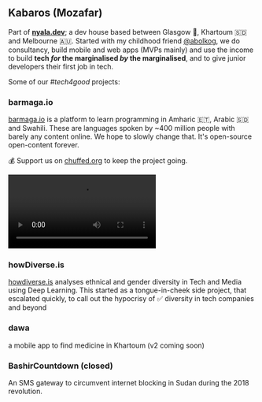 ## Kabaros (Mozafar)

Part of **[nyala.dev](https://nyala.dev)**; a dev house based between Glasgow 🏴󠁧󠁢󠁳󠁣󠁴󠁿, Khartoum 🇸🇩 and Melbourne 🇦🇺. Started with my childhood friend [@abolkog](https://github.com/kabaros), we do consultancy, build mobile and web apps (MVPs mainly) and use the income to build **tech _for_ the marginalised _by_ the marginalised**, and to give junior developers their first job in tech.

Some of our _#tech4good_ projects:

### barmaga.io
[barmaga.io](https://barmaga.io) is a platform to learn programming in Amharic 🇪🇹, Arabic 🇸🇩 and Swahili. These are languages spoken by ~400 million people with barely any content online. We hope to slowly change that. It's open-source open-content forever.

💰 Support us on [chuffed.org](https://chuffed.org/project/barmagaio) to keep the project going. 

<video src="https://cdn.nyaladev.com/pitch/barmaga_pitch.mp4" controls></video>

### howDiverse.is
[howdiverse.is](https://howdiverse.is) analyses ethnical and gender diversity in Tech and Media using Deep Learning. This started as a tongue-in-cheek side project, that escalated quickly, to call out the hypocrisy of ✅ diversity in tech companies and beyond

### dawa

a mobile app to find medicine in Khartoum (v2 coming soon)

### BashirCountdown (closed)

An SMS gateway to circumvent internet blocking in Sudan during the 2018 revolution.
